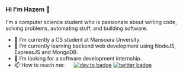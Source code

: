 ### Hi I'm Hazem 👋

<!--
**hazemessam/hazemessam** is a ✨ _special_ ✨ repository because its `README.md` (this file) appears on your GitHub profile.

Here are some ideas to get you started:
-->


I'm a computer science student who is passionate about writing code, solving problems, automating stuff, and building software.

- 🔭 I’m currently a CS student at Mansoura Unversity.
- 🌱 I’m currently learning  backend web development using NodeJS, ExpressJS and MongoDB.
- 👯 I’m looking for a software development internship.
- 📫 How to reach me: 
&ensp;&ensp;&ensp;[![dev.to badge](https://img.shields.io/badge/Linkedin-hazemessamsaleh-blue?style=flat&logo=linkedin)](https://www.linkedin.com/in/hazemessamsaleh)
[![twitter badge](https://img.shields.io/badge/Gmail-hazemkwita123-red?style=flat&logo=gmail&logoColor=white)](mailto:hazemkwita123@gmail.com)


<!--
- 🤔 I’m looking for help with ...
- 💬 Ask me about ...
- 📫 How to reach me: ...
- 😄 Pronouns: ...
- ⚡ Fun fact: ...
-->
